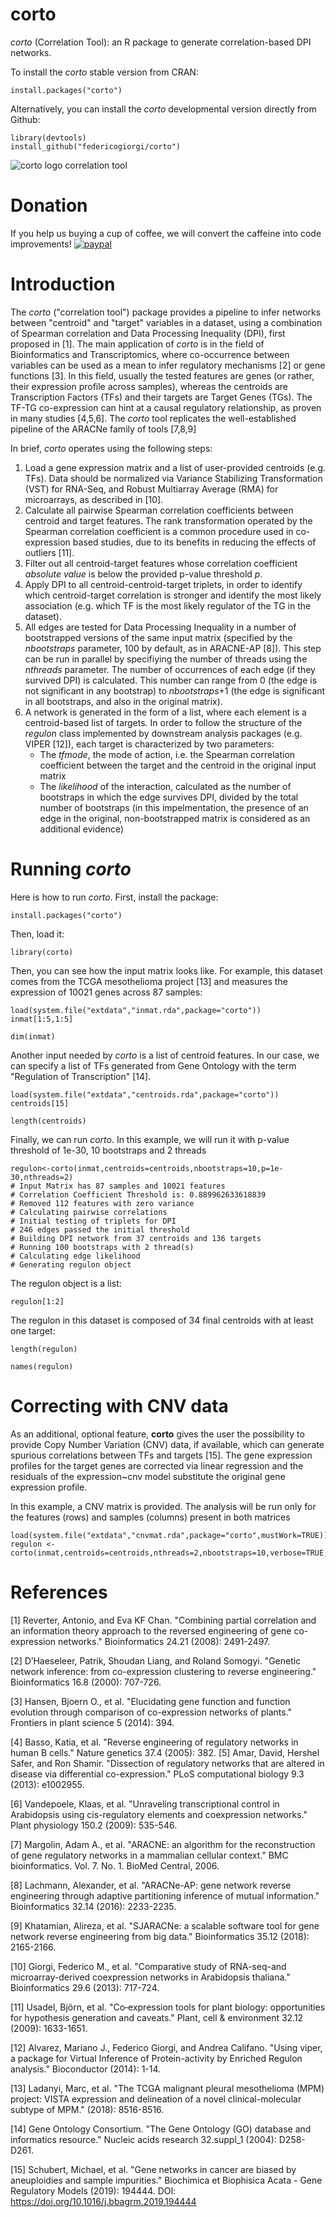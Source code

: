 # corto
_corto_ (Correlation Tool): an R package to generate correlation-based DPI networks.

To install the _corto_ stable version from CRAN:
```{r install, eval=FALSE}
install.packages("corto")
```

Alternatively, you can install the _corto_ developmental version directly from Github:
```{r}
library(devtools)
install_github("federicogiorgi/corto")
```

![corto logo correlation tool](https://giorgilaborg.files.wordpress.com/2019/10/cortoicon.png)


# Donation
If you help us buying a cup of coffee, we will convert the caffeine into code improvements!
[![paypal](https://www.paypalobjects.com/en_US/i/btn/btn_donateCC_LG.gif)](https://www.paypal.com/cgi-bin/webscr?cmd=_donations&business=LQ9T3X5EAD4YY&currency_code=EUR&source=url)

# Introduction
The _corto_ ("correlation tool") package provides a pipeline to infer networks between "centroid" and "target" variables in a dataset, using a combination of Spearman correlation and Data Processing Inequality (DPI), first proposed in [1]. The main application of _corto_ is in the field of Bioinformatics and Transcriptomics, where co-occurrence between variables can be used as a mean to infer regulatory mechanisms [2] or gene functions [3]. In this field, usually the tested features are genes (or rather, their expression profile across samples), whereas the centroids are Transcription Factors (TFs) and their targets are Target Genes (TGs). The TF-TG co-expression can hint at a causal regulatory relationship, as proven in many studies [4,5,6]. The _corto_ tool replicates the well-established pipeline of the ARACNe family of tools [7,8,9]

In brief, _corto_ operates using the following steps:

1. Load a gene expression matrix and a list of user-provided centroids (e.g. TFs). Data should be normalized via Variance Stabilizing Transformation (VST) for RNA-Seq, and Robust Multiarray Average (RMA) for microarrays, as described in [10].
2. Calculate all pairwise Spearman correlation coefficients between centroid and target features. The rank transformation operated by the Spearman correlation coefficient is a common procedure used in co-expression based studies, due to its benefits in reducing the effects of outliers [11].
3. Filter out all centroid-target features whose correlation coefficient _absolute value_ is below the provided p-value threshold _p_.
4. Apply DPI to all centroid-centroid-target triplets, in order to identify which centroid-target correlation is stronger and identify the most likely association (e.g. which TF is the most likely regulator of the TG in the dataset).
5. All edges are tested for Data Processing Inequality in a number of bootstrapped versions of the same input matrix (specified by the _nbootstraps_ parameter, 100 by default, as in ARACNE-AP [8]). This step can be run in parallel by specifiying the number of threads using the _nthreads_ parameter. The number of occurrences of each edge (if they survived DPI) is calculated. This number can range from 0 (the edge is not significant in any bootstrap) to _nbootstraps_+1 (the edge is significant in all bootstraps, and also in the original matrix).
6. A network is generated in the form of a list, where each element is a centroid-based list of targets. In order to follow the structure of the _regulon_ class implemented by downstream analysis packages (e.g. VIPER [12]), each target is characterized by two parameters:
    + The _tfmode_, the mode of action, i.e. the Spearman correlation coefficient between the target and the centroid in the original input matrix
    + The _likelihood_ of the interaction, calculated as the number of bootstraps in which the edge survives DPI, divided by the total number of bootstraps (in this impelmentation, the presence of an edge in the original, non-bootstrapped matrix is considered as an additional evidence)


# Running _corto_
Here is how to run _corto_. First, install the package:
```{r install, eval=FALSE}
install.packages("corto")
```

Then, load it:
```{r load}
library(corto)
```

Then, you can see how the input matrix looks like. For example, this dataset comes from the TCGA mesothelioma project [13] and measures the expression of 10021 genes across 87 samples:
```{r load1}
load(system.file("extdata","inmat.rda",package="corto"))
inmat[1:5,1:5]
```
```{r load2}
dim(inmat)
```
Another input needed by _corto_ is a list of centroid features. In our case, we can specify a list of TFs generated from Gene Ontology with the term "Regulation of Transcription" [14].

```{r load3}
load(system.file("extdata","centroids.rda",package="corto"))
centroids[15]
```
```{r load4}
length(centroids)
```

Finally, we can run _corto_. In this example, we will run it with p-value threshold of 1e-30, 10 bootstraps and 2 threads
```{r runcorto,message=FALSE,results="hide"}
regulon<-corto(inmat,centroids=centroids,nbootstraps=10,p=1e-30,nthreads=2)
# Input Matrix has 87 samples and 10021 features
# Correlation Coefficient Threshold is: 0.889962633618839
# Removed 112 features with zero variance
# Calculating pairwise correlations
# Initial testing of triplets for DPI
# 246 edges passed the initial threshold
# Building DPI network from 37 centroids and 136 targets
# Running 100 bootstraps with 2 thread(s)
# Calculating edge likelihood
# Generating regulon object
```

The regulon object is a list:
```{r prinregulon}
regulon[1:2]
```

The regulon in this dataset is composed of 34 final centroids with at least one target:
```{r prinregulon2}
length(regulon)
```
```{r prinregulon3}
names(regulon)
```

# Correcting with CNV data
As an additional, optional feature, __corto__ gives the user the possibility to provide Copy Number Variation (CNV) data, if available, which can generate spurious correlations between TFs and targets [15]. The gene expression profiles for the target genes are corrected via linear regression and the residuals of the expression~cnv model substitute the original gene expression profile.

In this example, a CNV matrix is provided. The analysis will be run only for the features (rows) and samples (columns) present in both matrices
```{r runcnv}
load(system.file("extdata","cnvmat.rda",package="corto",mustWork=TRUE))
regulon <- corto(inmat,centroids=centroids,nthreads=2,nbootstraps=10,verbose=TRUE,cnvmat=cnvmat,p=0.01)
```




# References
[1] Reverter, Antonio, and Eva KF Chan. "Combining partial correlation and an information theory approach to the reversed engineering of gene co-expression networks." Bioinformatics 24.21 (2008): 2491-2497.

[2] D’Haeseleer, Patrik, Shoudan Liang, and Roland Somogyi. "Genetic network inference: from co-expression clustering to reverse engineering." Bioinformatics 16.8 (2000): 707-726.

[3] Hansen, Bjoern O., et al. "Elucidating gene function and function evolution through comparison of co-expression networks of plants." Frontiers in plant science 5 (2014): 394.

[4] Basso, Katia, et al. "Reverse engineering of regulatory networks in human B cells." Nature genetics 37.4 (2005): 382.
[5] Amar, David, Hershel Safer, and Ron Shamir. "Dissection of regulatory networks that are altered in disease via differential co-expression." PLoS computational biology 9.3 (2013): e1002955.

[6] Vandepoele, Klaas, et al. "Unraveling transcriptional control in Arabidopsis using cis-regulatory elements and coexpression networks." Plant physiology 150.2 (2009): 535-546.

[7] Margolin, Adam A., et al. "ARACNE: an algorithm for the reconstruction of gene regulatory networks in a mammalian cellular context." BMC bioinformatics. Vol. 7. No. 1. BioMed Central, 2006.

[8] Lachmann, Alexander, et al. "ARACNe-AP: gene network reverse engineering through adaptive partitioning inference of mutual information." Bioinformatics 32.14 (2016): 2233-2235.

[9] Khatamian, Alireza, et al. "SJARACNe: a scalable software tool for gene network reverse engineering from big data." Bioinformatics 35.12 (2018): 2165-2166.

[10] Giorgi, Federico M., et al. "Comparative study of RNA-seq-and microarray-derived coexpression networks in Arabidopsis thaliana." Bioinformatics 29.6 (2013): 717-724.

[11] Usadel, Björn, et al. "Co‐expression tools for plant biology: opportunities for hypothesis generation and caveats." Plant, cell & environment 32.12 (2009): 1633-1651.

[12] Alvarez, Mariano J., Federico Giorgi, and Andrea Califano. "Using viper, a package for Virtual Inference of Protein-activity by Enriched Regulon analysis." Bioconductor (2014): 1-14.

[13] Ladanyi, Marc, et al. "The TCGA malignant pleural mesothelioma (MPM) project: VISTA expression and delineation of a novel clinical-molecular subtype of MPM." (2018): 8516-8516.

[14] Gene Ontology Consortium. "The Gene Ontology (GO) database and informatics resource." Nucleic acids research 32.suppl_1 (2004): D258-D261.

[15] Schubert, Michael, et al. "Gene networks in cancer are biased by aneuploidies and sample impurities." Biochimica et Biophisica Acata - Gene Regulatory Models (2019): 194444. DOI: https://doi.org/10.1016/j.bbagrm.2019.194444

